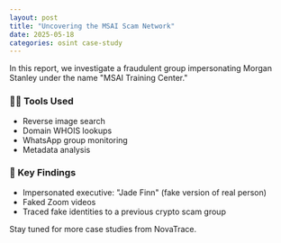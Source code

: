 ```yaml
---
layout: post
title: "Uncovering the MSAI Scam Network"
date: 2025-05-18
categories: osint case-study
---
```


In this report, we investigate a fraudulent group impersonating Morgan Stanley under the name "MSAI Training Center."

### 🕵️‍♂️ Tools Used
- Reverse image search
- Domain WHOIS lookups
- WhatsApp group monitoring
- Metadata analysis

### 📌 Key Findings
- Impersonated executive: "Jade Finn" (fake version of real person)
- Faked Zoom videos
- Traced fake identities to a previous crypto scam group

Stay tuned for more case studies from NovaTrace.
